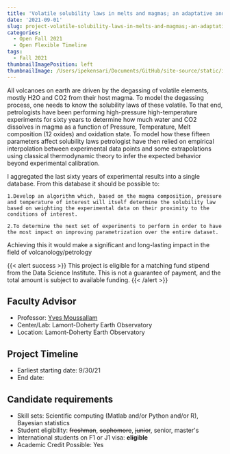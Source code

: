 ```yaml
---
title: 'Volatile solubility laws in melts and magmas; an adaptative and universal Bayesian approach'
date: '2021-09-01'
slug: project-volatile-solubility-laws-in-melts-and-magmas;-an-adaptative-and-universal-bayesian-approach
categories:
  - Open Fall 2021 
  - Open Flexible Timeline
tags:
  - Fall 2021
thumbnailImagePosition: left
thumbnailImage: /Users/ipekensari/Documents/GitHub/site-source/static/img/construction.png
---
```

All volcanoes on earth are driven by the degassing of volatile elements, mostly H2O and CO2 from their host magma. To model the degassing process, one needs to know the solubility laws of these volatile. To that end, petrologists have been performing high-pressure high-temperature experiments for sixty years to determine how much water and CO2 dissolves in magma as a function of Pressure, Temperature, Melt composition (12 oxides) and oxidation state. To model how these fifteen parameters affect solubility laws petrologist have then relied on empirical interpolation between experimental data points and some extrapolations using classical thermodynamic theory to infer the expected behavior beyond experimental calibration.  

<!--more-->


I aggregated the last sixty years of experimental results into a single database. From this database it should be possible to: 

    1.Develop an algorithm which, based on the magma composition, pressure and temperature of interest will itself determine the solubility law based on weighting the experimental data on their proximity to the conditions of interest.  

    2.To determine the next set of experiments to perform in order to have the most impact on improving parametrization over the entire dataset. 

Achieving this it would make a significant and long-lasting impact in the field of volcanology/petrology

{{< alert success >}}
This project is eligible for a matching fund stipend from the Data Science Institute. This is not a guarantee of payment, and the total amount is subject to available funding.
{{< /alert >}}

## Faculty Advisor
+ Professor: [Yves Moussallam](https://www.researchgate.net/profile/Yves-Moussallam)
+ Center/Lab: Lamont-Doherty Earth Observatory
+ Location: Lamont-Doherty Earth Observatory

## Project Timeline
+ Earliest starting date: 9/30/21
+ End date: 

## Candidate requirements
+ Skill sets: Scientific computing (Matlab and/or Python and/or R), Bayesian statistics
+ Student eligibility: ~~freshman~~, ~~sophomore~~, ~~junior~~, senior, master's
+ International students on F1 or J1 visa: **eligible**
+ Academic Credit Possible: Yes

